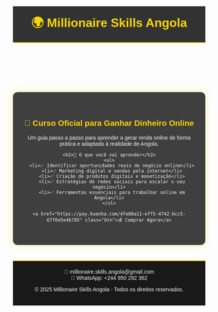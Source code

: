 <!DOCTYPE html>
<html lang="pt">
<head>
  <meta charset="UTF-8">
  <meta name="viewport" content="width=device-width, initial-scale=1.0">
  <title>Millionaire Skills Angola - Curso Oficial</title>
  <style>
    body {
      margin: 0;
      font-family: Arial, sans-serif;
      background: url("https://i.ibb.co/jH8B7wL/gold-black-bg.jpg") no-repeat center center fixed;
      background-size: cover;
      color: #f5f5f5;
    }
    header {
      background: rgba(0, 0, 0, 0.8);
      padding: 20px;
      text-align: center;
      color: #FFD700;
      font-size: 32px;
      font-weight: bold;
      border-bottom: 2px solid #FFD700;
    }
    section {
      padding: 40px 20px;
      max-width: 900px;
      margin: auto;
      text-align: center;
      background: rgba(0,0,0,0.75);
      border-radius: 12px;
      box-shadow: 0px 0px 20px #FFD70055;
    }
    h2 {
      color: #FFD700;
    }
    ul {
      list-style: none;
      padding: 0;
      text-align: left;
      max-width: 600px;
      margin: 20px auto;
    }
    ul li {
      margin: 10px 0;
      padding: 10px;
      background: rgba(20, 20, 20, 0.8);
      border-left: 4px solid #FFD700;
      border-radius: 6px;
    }
    .btn {
      display: inline-block;
      background: linear-gradient(90deg, #FFD700, #e6c200);
      color: #000;
      padding: 15px 35px;
      margin: 25px 0;
      text-decoration: none;
      font-weight: bold;
      font-size: 18px;
      border-radius: 8px;
      transition: 0.3s;
      box-shadow: 0px 0px 15px #FFD70077;
    }
    .btn:hover {
      background: #f5d742;
      box-shadow: 0px 0px 25px #FFD700AA;
    }
    footer {
      background: rgba(0, 0, 0, 0.9);
      text-align: center;
      padding: 20px;
      margin-top: 40px;
      font-size: 14px;
      border-top: 2px solid #FFD700;
    }
    footer a {
      color: #FFD700;
      text-decoration: none;
    }
  </style>
</head>
<body>
  <header>
    🌍 Millionaire Skills Angola
  </header>

  <section>
    <h2>💼 Curso Oficial para Ganhar Dinheiro Online</h2>
    <p>Um guia passo a passo para aprender a gerar renda online de forma prática e adaptada à realidade de Angola.</p>

    <h2>🚀 O que você vai aprender</h2>
    <ul>
      <li>✅ Identificar oportunidades reais de negócio online</li>
      <li>✅ Marketing digital e vendas pela internet</li>
      <li>✅ Criação de produtos digitais e monetização</li>
      <li>✅ Estratégias de redes sociais para escalar o seu negócio</li>
      <li>✅ Ferramentas essenciais para trabalhar online em Angola</li>
    </ul>

    <a href="https://pay.kuenha.com/4fe88a11-eff5-4742-bcc5-67f6e5e4b785" class="btn">💰 Comprar Agora</a>
  </section>

  <footer>
    📧 millionaire.skills.angola@gmail.com <br>
    📱 WhatsApp: +244 950 292 362 <br>
    <p>&copy; 2025 Millionaire Skills Angola - Todos os direitos reservados.</p>
  </footer>
</body>
</html>
